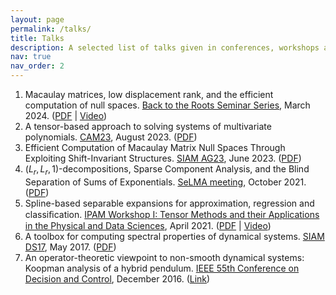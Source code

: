 ```yaml
---
layout: page
permalink: /talks/
title: Talks
description: A selected list of talks given in conferences, workshops and seminars.
nav: true
nav_order: 2
---
```


1. Macaulay matrices, low displacement rank, and the efficient computation of null spaces. [Back to the Roots Seminar Series](https://homes.esat.kuleuven.be/~sistawww/bdm/backtotheroots/index.php?p=2261/nitihin-govindarajan), March 2024. ([PDF](/assets/pdf/back_to_the_roots.pdf) | [Video](https://kuleuven.mediaspace.kaltura.com/media/05+03+2024++ERC++Nithin+Govindarajan/1_k4f5lu6a))
2. A tensor-based approach to solving systems of
multivariate polynomials. [CAM23](https://users.ba.cnr.it/iac/irmanm21/CAM23_last/Aim_and_scope.html), August 2023. ([PDF](/assets/pdf/presentation_CAM_23.pdf))
3. Efficient Computation of Macaulay Matrix Null Spaces Through Exploiting Shift-Invariant Structures. [SIAM AG23](https://www.siam.org/conferences/cm/conference/ag23), June 2023. ([PDF](/assets/pdf/Macaulay_presentation_SIAM_AG23.pdf))
4. $(L_r,L_r,1)$-decompositions, Sparse Component Analysis, and the Blind Separation of Sums of Exponentials. [SeLMA meeting](https://homes.esat.kuleuven.be/~sistawww/biomed/selma/), October 2021. ([PDF](/assets/pdf/SELMA_LL1_talk.pdf))
5. Spline-based separable expansions for
approximation, regression and classiﬁcation. [IPAM Workshop I: Tensor Methods and their Applications in the Physical and Data
Sciences](https://www.ipam.ucla.edu/programs/workshops/workshop-i-tensor-methods-and-their-applications-in-the-physical-and-data-sciences/), April 2021. ([PDF](/assets/pdf/IPAM_splines.pdf) | [Video](https://www.youtube.com/watch?v=9F9D2_-9rtU))
6. A toolbox for computing spectral properties of dynamical systems. [SIAM DS17](https://archive.siam.org/meetings/ds17/), May 2017. ([PDF](/assets/pdf/DS17periodicapprx.compressed.pdf))
7. An operator-theoretic viewpoint to non-smooth dynamical systems: Koopman analysis of a hybrid pendulum. [IEEE 55th Conference on Decision and Control](http://cdc2016.ieeecss.org/#:~:text=The%2055th%20IEEE%20Conference%20on%20Decision%20and%20Control%20will,Sunday%2C%20December%2011%2C%202016.), December 2016. ([Link]((https://ieeexplore.ieee.org/abstract/document/7799266)))

